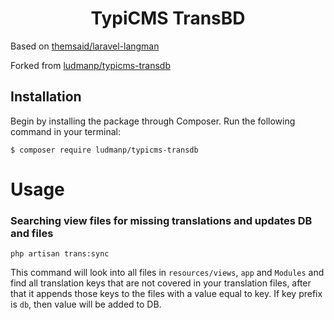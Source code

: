 <h1 align="center">TypiCMS TransBD</h1>

Based on [themsaid/laravel-langman](https://github.com/themsaid/laravel-langman)

Forked from [ludmanp/typicms-transdb](https://github.com/ludmanp/typicms-transdb)

## Installation

Begin by installing the package through Composer. Run the following command in your terminal:

```
$ composer require ludmanp/typicms-transdb
```

# Usage

### Searching view files for missing translations and updates DB and files

```
php artisan trans:sync
```

This command will look into all files in `resources/views`, `app` and `Modules` and find all translation keys that are not covered in your translation files, after
that it appends those keys to the files with a value equal to key. If key prefix is `db`, then value will be added to DB. 